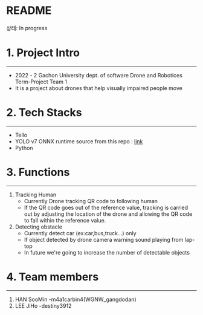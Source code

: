 # README

상태: In progress

# 1. Project Intro

---

- 2022 - 2 Gachon University dept. of software Drone and Robotices Term-Project Team 1
- It is a project about drones that help visually impaired people move

# 2. Tech Stacks

---

- Tello
- YOLO v7 ONNX runtime source from this repo : [link](https://github.com/ibaiGorordo/ONNX-YOLOv7-Object-Detection) 
- Python

# 3. Functions

---

1. Tracking Human
    - Currently Drone tracking QR code to following human
    - If the QR code goes out of the reference value, tracking is carried out by adjusting the location of the drone and allowing the QR code to fall within the reference value.
2. Detecting obstacle
    - Currently detect car (ex:car,bus,truck...) only 
    - If object detected by drone camera warning sound playing from lap-top
    - In future we're going to increase the number of detectable objects 

# 4. Team members

---

1. HAN SooMin -m4a1carbin4(WGNW_gangdodan)
2. LEE JiHo -destiny3912
